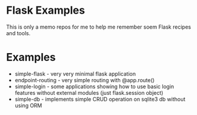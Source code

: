 Flask Examples
==============

This is only a memo repos for me to help me remember soem Flask recipes and
tools.

Examples
========

   * simple-flask - very very minimal flask application
   * endpoint-routing - very simple routing with @app.route()
   * simple-login - some applications showing how to use basic login features
                    without external modules (just flask.session object)
   * simple-db - implements simple CRUD operation on sqlite3 db without using ORM                 

